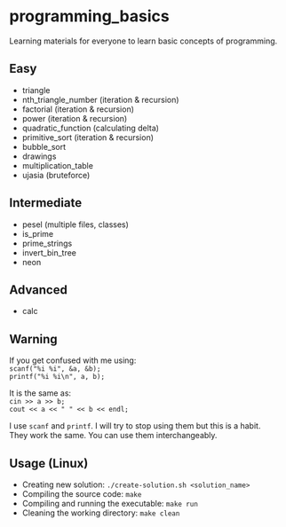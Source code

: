 # programming_basics

Learning materials for everyone to learn basic concepts of programming.

## Easy
* triangle
* nth_triangle_number (iteration & recursion)
* factorial (iteration & recursion)
* power (iteration & recursion)
* quadratic_function (calculating delta)
* primitive_sort (iteration & recursion)
* bubble_sort
* drawings
* multiplication_table
* ujasia (bruteforce)

## Intermediate
* pesel (multiple files, classes)
* is_prime
* prime_strings
* invert_bin_tree
* neon

## Advanced
* calc

## Warning
If you get confused with me using:  
`scanf("%i %i", &a, &b);`  
`printf("%i %i\n", a, b);`  

It is the same as:  
`cin >> a >> b;`  
`cout << a << " " << b << endl;`  

I use `scanf` and `printf`. I will try to stop using them but this is a habit.  
They work the same. You can use them interchangeably.

## Usage (Linux)
* Creating new solution: `./create-solution.sh <solution_name>`
* Compiling the source code: `make`
* Compiling and running the executable: `make run`
* Cleaning the working directory: `make clean`
